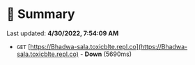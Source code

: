 # 📖 Summary
Last updated: **4/30/2022, 7:54:09 AM**

- `GET` [https://Bhadwa-sala.toxicblte.repl.co](https://Bhadwa-sala.toxicblte.repl.co) - **Down** (5690ms)

